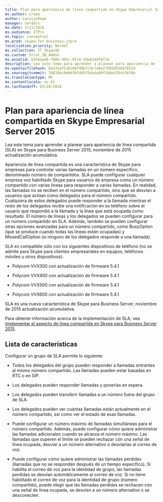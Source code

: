 ```yaml
---
title: Plan para apariencia de línea compartida en Skype Empresarial Server 2015
ms.author: crowe
author: CarolynRowe
manager: serdars
ms.date: 3/21/2016
ms.audience: ITPro
ms.topic: conceptual
ms.prod: skype-for-business-itpro
localization_priority: Normal
ms.collection: IT_Skype16
ms.custom: Strat_SB_Admin
ms.assetid: 6356aad4-700d-495c-8fc8-58eb1d4f6f18
description: Lea este tema para aprender a planear para apariencia de línea compartida (SLA) en Skype para Business Server 2015, noviembre de 2015 actualización acumulativa.
ms.openlocfilehash: bed7eaf520cb8fd9bfc9c7a9a27093d55647b510
ms.sourcegitcommit: 7d819bc9eb63bfd85f5dada09f1b8e5354c56f6b
ms.translationtype: MT
ms.contentlocale: es-ES
ms.lasthandoff: 03/28/2018
---
```

# <a name="plan-for-shared-line-appearance-in-skype-for-business-server-2015"></a>Plan para apariencia de línea compartida en Skype Empresarial Server 2015
 
Lea este tema para aprender a planear para apariencia de línea compartida (SLA) en Skype para Business Server 2015, noviembre de 2015 actualización acumulativa. 
  
Apariencia de línea compartida es una característica de Skype para empresas para controlar varias llamadas en un número específico, denominado número de compartidos. SLA puede configurar cualquier empresa voz habilitado Skype para usuarios de empresa como un número compartido con varias líneas para responder a varias llamadas. En realidad, las llamadas no se reciben en el número compartido, sino que se desvían a usuarios que actúan como delegados para el número compartido. Cualquiera de estos delegados puede responder a la llamada mientras el resto de los delegados recibe una notificación en su teléfono sobre el usuario que respondió a la llamada y la línea que está ocupada como resultado. El número de líneas y los delegados se pueden configurar para un número compartido en SLA. Además, también se pueden configurar otras opciones avanzadas para un número compartido, como BusyOption (que se produce cuando todas las líneas están ocupadas) y MissedCallOption (si ninguno de los delegados responde a una llamada).
  
SLA es compatible sólo con los siguientes dispositivos de teléfono (no se admite para Skype para clientes empresariales en equipos, teléfonos móviles u otros dispositivos): 
  
- Polycom VVX300 con actualización de firmware 5.4.1
    
- Polycom VVX400 con actualización de firmware 5.4.1
    
- Polycom VVX500 con actualización de firmware 5.4.1
    
- Polycom VVX600 con actualización de firmware 5.4.1
    
SLA es una nueva característica de Skype para Business Server, noviembre de 2015 actualización acumulativa. 
  
Para obtener información acerca de la implementación de SLA, vea [Implementar el aspecto de línea compartida en Skype para Business Server 2015](../../deploy/deploy-enterprise-voice/deploy-shared-line-appearance.md).
  
## <a name="feature-list"></a>Lista de características

Configurar un grupo de SLA permite lo siguiente:
  
- Todos los delegados del grupo pueden responder a llamadas entrantes al mismo número compartido. Las llamadas pueden estar basadas en RTC o en SIP.
    
- Los delegados pueden responder llamadas y ponerlas en espera.
    
- Los delegados pueden transferir llamadas a un número fuera del grupo de SLA.
    
- Los delegados pueden ver cuántas llamadas están actualmente en el número compartido, así como ver el estado de esas llamadas.
    
- Puede configurar un número máximo de llamadas simultáneas para el número compartido. Además, puede configurar cómo quiere administrar las llamadas adicionales cuando se alcanza el número máximo. Las llamadas que superen el límite se pueden rechazar con una señal de línea ocupada, desviar a un número alternativo o desviarlas al correo de voz.
    
- Puede configurar cómo quiere administrar las llamadas perdidas (llamadas que no se responden después de un tiempo específico). Si habilita el correo de voz para la identidad de grupo, las llamadas perdidas se desvían automáticamente al correo de voz. Si no tiene habilitado el correo de voz para la identidad de grupo (número compartido), puede elegir que las llamadas perdidas se rechacen con una señal de línea ocupada, se desvíen a un número alternativo o se desconecten.
    

